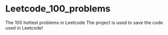 # Leetcode_100_problems
The 100 hottest problems in Leetcode
The project is used to save the code used in Leetcode!
